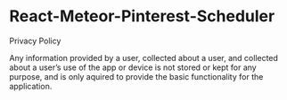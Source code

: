 # React-Meteor-Pinterest-Scheduler

Privacy Policy

Any information provided by a user, collected about a user, and collected about a user’s use of the app or device is not stored or kept for any purpose, and is only aquired to provide the basic functionality for the application.
